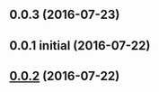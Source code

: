 <a name="0.0.3"></a>
## 0.0.3 (2016-07-23)



<a name="0.0.2"></a>
## 0.0.1 initial (2016-07-22)
## [0.0.2](https://github.com/tallyb/meteor-angular2-accounts-material-ui/compare/0.0.2...v0.0.1) (2016-07-22)


